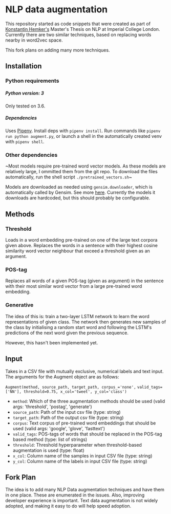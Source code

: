 # NLP data augmentation

This repository started as code snippets that were created as part of [Konstantin Hemker's](https://github.com/KonstantinHemker/NLP-data-augmentation) Master's Thesis on NLP at Imperial College London. Currently there are two similar techniques, based on replacing words nearby in word2vec space.

This fork plans on adding many more techniques.

## Installation

### Python requirements

##### Python version: 3

Only tested on 3.6.

##### Dependencies

Uses [Pipenv](https://pipenv.readthedocs.io/en/latest/). Install deps with `pipenv install`. Run commands like `pipenv run python augment.py`, or launch a shell in the automatically created venv with `pipenv shell`.

### Other dependencies

~Most models require pre-trained word vector models. As these models are relatively large, I ommitted them from the git repo. To download the files automatically, run the shell script ```./pretrained_vectors.sh```~

Models are downloaded as needed using `gensim.downloader`, which is automatically called by Gensim. See more [here](https://github.com/RaRe-Technologies/gensim-data). Currently the models it downloads are hardcoded, but this should probably be configurable.

## Methods
### Threshold
Loads in a word embedding pre-trained on one of the large text corpora given above. Replaces the words in a sentence with their highest cosine similarity word vector neighbour that exceed a threshold given as an argument.

### POS-tag
Replaces all words of a given POS-tag (given as argument) in the sentence with their most similar word vector from a large pre-trained word embedding.

### Generative
The idea of this is: train a two-layer LSTM network to learn the word representations of given class. The network then generates new samples of the class by initialising a random start word and following the LSTM's predictions of the next word given the previous sequence. 

However, this hasn't been implemented yet.


## Input
Takes in a CSV file with mutually exclusive, numerical labels and text input. The arguments for the Augment object are as follows:

```Augment(method, source_path, target_path, corpus_='none',```
```valid_tags=['NN'], threshold=0.75, x_col='tweet', y_col='class')```

- `method`: Which of the three augmentation methods should be used
  (valid args: 'threshold', 'postag', 'generate')
- `source_path`: Path of the input csv file (type: string)
- `target_path`: Path of the output csv file (type: string)
- `corpus`: Text corpus of pre-trained word embeddings that should
  be used (valid args: 'google', 'glove', 'fasttext')
- `valid_tags`: POS-tags of words that should be replaced in the
  POS-tag based method (type: list of strings)
- `threshold`: Threshold hyperparameter when threshold-based
  augmentation is used (type: float)
- `x_col`: Column name of the samples in input CSV file (type: string)
- `y_col`: Column name of the labels in input CSV file (type: string)

## Fork Plan

The idea is to add many NLP Data augmentation techniques and have them in one place. These are enumerated in the issues. Also, improving developer experience is important. Text data augmentation is not widely adopted, and making it easy to do will help speed adoption.
